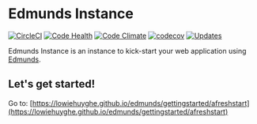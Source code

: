 
# Edmunds Instance

[![CircleCI](https://img.shields.io/circleci/project/github/LowieHuyghe/edmunds-instance/master.svg)](https://circleci.com/gh/LowieHuyghe/edmunds-instance)
[![Code Health](https://landscape.io/github/LowieHuyghe/edmunds-instance/master/landscape.svg?style=flat)](https://landscape.io/github/LowieHuyghe/edmunds-instance/master)
[![Code Climate](https://codeclimate.com/github/LowieHuyghe/edmunds-instance/badges/gpa.svg)](https://codeclimate.com/github/LowieHuyghe/edmunds-instance)
[![codecov](https://codecov.io/gh/LowieHuyghe/edmunds-instance/branch/master/graph/badge.svg)](https://codecov.io/gh/LowieHuyghe/edmunds-instance)
[![Updates](https://pyup.io/repos/github/LowieHuyghe/edmunds-instance/shield.svg)](https://pyup.io/repos/github/LowieHuyghe/edmunds-instance/)

Edmunds Instance is an instance to kick-start your web application
using [Edmunds](https://github.com/LowieHuyghe/edmunds).


## Let's get started!

Go to: [https://lowiehuyghe.github.io/edmunds/gettingstarted/afreshstart](https://lowiehuyghe.github.io/edmunds/gettingstarted/afreshstart)
